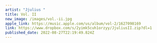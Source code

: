 ```yaml
---
artist: "Jjulius "
title: Vol. II
new_image: /images/vol.-ii.jpg
apple_link: https://music.apple.com/us/album/vol-2/1627098169
link: https://www.dropbox.com/s/2yimk5cuh1orzyy/JjuliusII.zip?dl=1
published_date: 2022-08-27T22:19:49.824Z
---
```

